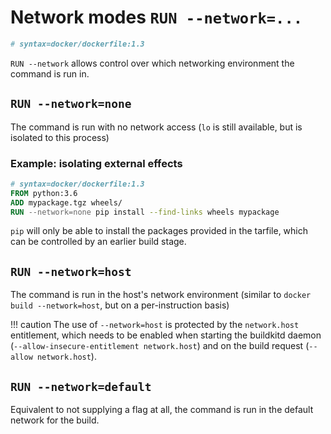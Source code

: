 # Network modes `RUN --network=...`

```dockerfile
# syntax=docker/dockerfile:1.3
```

`RUN --network` allows control over which networking environment the command
is run in.

## `RUN --network=none`

The command is run with no network access (`lo` is still available, but is
isolated to this process)

### Example: isolating external effects

```dockerfile
# syntax=docker/dockerfile:1.3
FROM python:3.6
ADD mypackage.tgz wheels/
RUN --network=none pip install --find-links wheels mypackage
```

`pip` will only be able to install the packages provided in the tarfile, which
can be controlled by an earlier build stage.

## `RUN --network=host`

The command is run in the host's network environment (similar to
`docker build --network=host`, but on a per-instruction basis)

!!! caution
    The use of `--network=host` is protected by the `network.host` entitlement,
    which needs to be enabled when starting the buildkitd daemon
    (`--allow-insecure-entitlement network.host`) and on the build request
    (`--allow network.host`).

## `RUN --network=default`

Equivalent to not supplying a flag at all, the command is run in the default
network for the build.
